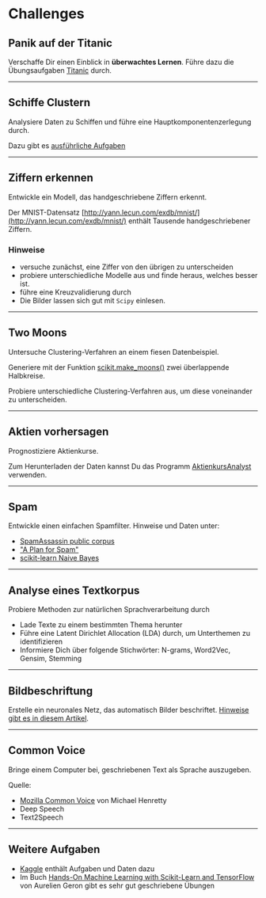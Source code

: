 
# Challenges

## Panik auf der Titanic

Verschaffe Dir einen Einblick in **überwachtes Lernen**. Führe dazu die Übungsaufgaben [Titanic](challenges/titanic/README.md) durch.

----

## Schiffe Clustern

Analysiere Daten zu Schiffen und führe eine Hauptkomponentenzerlegung durch.

Dazu gibt es [ausführliche Aufgaben](challenges/schiffe/README.md)

----

## Ziffern erkennen

Entwickle ein Modell, das handgeschriebene Ziffern erkennt.

Der MNIST-Datensatz [http://yann.lecun.com/exdb/mnist/](http://yann.lecun.com/exdb/mnist/) enthält Tausende handgeschriebener Ziffern. 

### Hinweise

* versuche zunächst, eine Ziffer von den übrigen zu unterscheiden
* probiere unterschiedliche Modelle aus und finde heraus, welches besser ist.
* führe eine Kreuzvalidierung durch
* Die Bilder lassen sich gut mit `Scipy` einlesen.

----

## Two Moons

Untersuche Clustering-Verfahren an einem fiesen Datenbeispiel.

Generiere mit der Funktion [scikit.make_moons()](http://scikit-learn.org/stable/modules/generated/sklearn.datasets.make_moons.html) zwei überlappende Halbkreise.

Probiere unterschiedliche Clustering-Verfahren aus, um diese voneinander zu unterscheiden.

----

## Aktien vorhersagen

Prognostiziere Aktienkurse.

Zum Herunterladen der Daten kannst Du das Programm [AktienkursAnalyst](https://github.com/krother/python_abv_zedat/tree/master/projekte_ss2017/AktienkursAnalyst_Jeremy_Tobias) verwenden.

----

## Spam

Entwickle einen einfachen Spamfilter. Hinweise und Daten unter:

* [SpamAssassin public corpus](https://spamassassin.apache.org/publiccorpus/)
* ["A Plan for Spam"](http://www.paulgraham.com/spam.html)
* [scikit-learn Naive Bayes](http://scikit-learn.org/stable/modules/naive_bayes.html)

----

## Analyse eines Textkorpus

Probiere Methoden zur natürlichen Sprachverarbeitung durch

* Lade Texte zu einem bestimmten Thema herunter
* Führe eine Latent Dirichlet Allocation (LDA) durch, um Unterthemen zu identifizieren
* Informiere Dich über folgende Stichwörter: N-grams, Word2Vec, Gensim, Stemming

----

## Bildbeschriftung

Erstelle ein neuronales Netz, das automatisch Bilder beschriftet. [Hinweise gibt es in diesem Artikel](https://www.oreilly.com/learning/caption-this-with-tensorflow).

----

## Common Voice

Bringe einem Computer bei, geschriebenen Text als Sprache auszugeben.

Quelle:

* [Mozilla Common Voice](https://voice.mozilla.org/) von Michael Henretty
* Deep Speech
* Text2Speech

----
## Weitere Aufgaben

* [Kaggle](https://www.kaggle.com/) enthält Aufgaben und Daten dazu
* Im Buch [Hands-On Machine Learning with Scikit-Learn and TensorFlow](http://shop.oreilly.com/product/0636920052289.do) von Aurelien Geron gibt es sehr gut geschriebene Übungen

